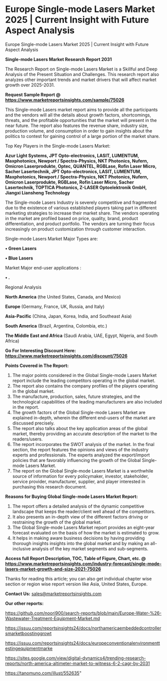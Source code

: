 # Europe Single-mode Lasers Market 2025 | Current Insight with Future Aspect Analysis
Europe Single-mode Lasers Market 2025 | Current Insight with Future Aspect Analysis

<strong>Single-mode Lasers Market Research Report 2031</strong>

The Research Report on Single-mode Lasers Market is a Skillful and Deep Analysis of the Present Situation and Challenges. This research report also analyzes other important trends and market drivers that will affect market growth over 2025-2031.

<strong>Request Sample Report @ <a href=https://www.marketreportsinsights.com/sample/75026>https://www.marketreportsinsights.com/sample/75026</a></strong>

This Single-mode Lasers market report aims to provide all the participants and the vendors will all the details about growth factors, shortcomings, threats, and the profitable opportunities that the market will present in the near future. The report also features the revenue share, industry size, production volume, and consumption in order to gain insights about the politics to contest for gaining control of a large portion of the market share.

Top Key Players in the Single-mode Lasers Market:

<strong>Azur Light Systems, JPT Opto-electronics, LASIT, LUMENTUM, Maxphotonics, Newport / Spectra-Physics, NKT Photonics, Nufern, Omicron Laserprodukte, Optec, QUANTEL, RGBLase, Rofin Laser Micro, Sacher Lasertechnik, JPT Opto-electronics, LASIT, LUMENTUM, Maxphotonics, Newport / Spectra-Physics, NKT Photonics, Nufern, Omicron Laserprodukte, RGBLase, Rofin Laser Micro, Sacher Lasertechnik, TOPTICA Photonics, Z-LASER Optoelektronik GmbH, Jiangxi Liansheng Technology</strong>

The Single-mode Lasers Industry is severely competitive and fragmented due to the existence of various established players taking part in different marketing strategies to increase their market share. The vendors operating in the market are profiled based on price, quality, brand, product differentiation, and product portfolio. The vendors are turning their focus increasingly on product customization through customer interaction.

Single-mode Lasers Market Major Types are:

<strong>• Green Lasers

• Blue Lasers</strong>

Market Major end-user applications :

<strong>• .</strong>

Regional Analysis

</u><strong><b>North America</b></strong> (the United States, Canada, and Mexico)

<strong><b>Europe </b></strong>(Germany, France, UK, Russia, and Italy)

<strong><b>Asia-Pacific</b></strong> (China, Japan, Korea, India, and Southeast Asia)

<strong><b>South America</b></strong> (Brazil, Argentina, Colombia, etc.)

<strong><b>The Middle East and Africa</b></strong> (Saudi Arabia, UAE, Egypt, Nigeria, and South Africa)

<strong>Go For Interesting Discount Here: <a href=https://www.marketreportsinsights.com/discount/75026>https://www.marketreportsinsights.com/discount/75026</a></strong>

<strong>Points Covered in The Report:</strong>
<ol>
  <li>The major points considered in the Global Single-mode Lasers Market report include the leading competitors operating in the global market.</li>
  <li>The report also contains the company profiles of the players operating in the global market.</li>
  <li>The manufacture, production, sales, future strategies, and the technological capabilities of the leading manufacturers are also included in the report.</li>
  <li>The growth factors of the Global Single-mode Lasers Market are explained in-depth, wherein the different end-users of the market are discussed precisely.</li>
  <li>The report also talks about the key application areas of the global market, thereby providing an accurate description of the market to the readers/users.</li>
  <li>The report incorporates the SWOT analysis of the market. In the final section, the report features the opinions and views of the industry experts and professionals. The experts analyzed the export/import policies that are favorably influencing the growth of the Global Single-mode Lasers Market.</li>
  <li>The report on the Global Single-mode Lasers Market is a worthwhile source of information for every policymaker, investor, stakeholder, service provider, manufacturer, supplier, and player interested in purchasing this research document.</li>
</ol>
<strong>Reasons for Buying Global Single-mode Lasers Market Report:</strong>

<ol>
  <li>The report offers a detailed analysis of the dynamic competitive landscape that keeps the reader/client well ahead of the competitors.</li>
  <li>It also presents an in-depth view of the different factors driving or restraining the growth of the global market.</li>
  <li>The Global Single-mode Lasers Market report provides an eight-year forecast evaluated on the basis of how the market is estimated to grow.</li>
  <li>It helps in making aware business decisions by having providing thorough insights insights into the global market and by making an all-inclusive analysis of the key market segments and sub-segments.</li>
</ol>
<strong>Access full Report Description, TOC, Table of Figure, Chart, etc. @ <a href=https://www.marketreportsinsights.com/industry-forecast/single-mode-lasers-market-growth-and-size-2021-75026>https://www.marketreportsinsights.com/industry-forecast/single-mode-lasers-market-growth-and-size-2021-75026</a></strong>


Thanks for reading this article; you can also get individual chapter wise section or region wise report version like Asia, United States, Europe.

<strong>Contact Us:</strong>
sales@marketreportsinsights.com

<strong>Our other reports:</strong>

<a href=https://github.com/noori900/search-reports/blob/main/Europe-Water-%26-Wastewater-Treatment-Equipment-Market.md>https://github.com/noori900/search-reports/blob/main/Europe-Water-%26-Wastewater-Treatment-Equipment-Market.md</a>

<a href=https://issuu.com/reportsinsights24/docs/northamericaembeddedcontrollersmarketboostinggrowt>https://issuu.com/reportsinsights24/docs/northamericaembeddedcontrollersmarketboostinggrowt</a>

<a href=https://issuu.com/reportsinsights24/docs/europeconventionalenvironmenttestingequipmentmarke>https://issuu.com/reportsinsights24/docs/europeconventionalenvironmenttestingequipmentmarke</a>

<a href=https://sites.google.com/view/digital-dynamics4/trending-research-reports/north-america-altimeter-market-to-witness-6-2-cagr-by-2031>https://sites.google.com/view/digital-dynamics4/trending-research-reports/north-america-altimeter-market-to-witness-6-2-cagr-by-2031</a>

<a href=https://tanomuno.com/illust/552635>https://tanomuno.com/illust/552635</a>"
